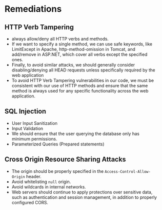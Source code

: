 # Remediations

## HTTP Verb Tampering

- always allow/deny all HTTP verbs and methods.
- If we want to specify a single method, we can use safe keywords, like LimitExcept in Apache, http-method-omission in Tomcat, and add/remove in ASP.NET, which cover all verbs except the specified ones.
- Finally, to avoid similar attacks, we should generally consider disabling/denying all HEAD requests unless specifically required by the web application
- To avoid HTTP Verb Tampering vulnerabilities in our code, we must be consistent with our use of HTTP methods and ensure that the same method is always used for any specific functionality across the web application.


## SQL Injection

- User Input Sanitization
- Input Validation
- We should ensure that the user querying the database only has minimum permissions.
- Parameterized Queries (Prepared statements)


## Cross Origin Resource Sharing Attacks

- The origin should be properly specified in the `Access-Control-Allow-Origin` header. 
- Avoid whitelisting `null` origin.
- Avoid wildcards in internal networks.
- Web servers should continue to apply protections over sensitive data, such as authentication and session management, in addition to properly configured CORS. 